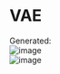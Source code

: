 # VAE  
Generated:  
  ![image](https://github.com/user-attachments/assets/ff82dc88-ca43-4ba6-8e08-3e96cba21bd4)  
  ![image](https://github.com/user-attachments/assets/5da17ae0-cabd-4a01-9269-b895a1bd8942)

